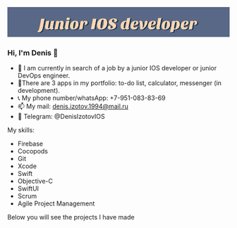 ![picture resume](https://github.com/Denisiz/Denisiz/blob/d115db78b3732aa9259c36d2e518e1aa0ee524ff/Header.png)
### Hi, I'm Denis 👋

<!--
**Denisiz/Denisiz** is a ✨ _special_ ✨ repository because its `README.md` (this file) appears on your GitHub profile.

Here are some ideas to get you started:
-->
- 🔭 I am currently in search of a job by a junior IOS developer or junior DevOps engineer.
- 🌱There are 3 apps in my portfolio: to-do list, calculator, messenger (in development).
- 📞 My phone number/whatsApp: +7-951-083-83-69
- 📫 My mail: denis.izotov.1994@mail.ru
- 📠 Telegram: @DenisIzotovIOS

My skills:
- Firebase
- Cocopods
- Git
- Xcode
- Swift
- Objective-C
- SwiftUI
- Scrum
- Agile Project Management

Below you will see the projects I have made
